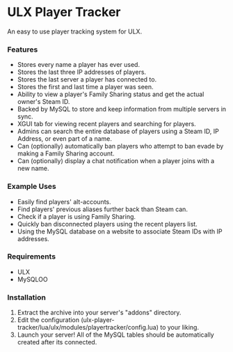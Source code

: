 ULX Player Tracker
==============
An easy to use player tracking system for ULX.

### Features ###
* Stores every name a player has ever used.
* Stores the last three IP addresses of players.
* Stores the last server a player has connected to.
* Stores the first and last time a player was seen.
* Ability to view a player's Family Sharing status and get the actual owner's Steam ID.
* Backed by MySQL to store and keep information from multiple servers in sync.
* XGUI tab for viewing recent players and searching for players.
* Admins can search the entire database of players using a Steam ID, IP Address, or even part of a name.
* Can (optionally) automatically ban players who attempt to ban evade by making a Family Sharing account.
* Can (optionally) display a chat notification when a player joins with a new name.

### Example Uses ###
* Easily find players' alt-accounts.
* Find players' previous aliases further back than Steam can.
* Check if a player is using Family Sharing.
* Quickly ban disconnected players using the recent players list.
* Using the MySQL database on a website to associate Steam IDs with IP addresses.

### Requirements ###
* ULX
* MySQLOO

### Installation ###
1. Extract the archive into your server's "addons" directory.
2. Edit the configuration (ulx-player-tracker/lua/ulx/modules/playertracker/config.lua) to your liking.
3. Launch your server! All of the MySQL tables should be automatically created after its connected.